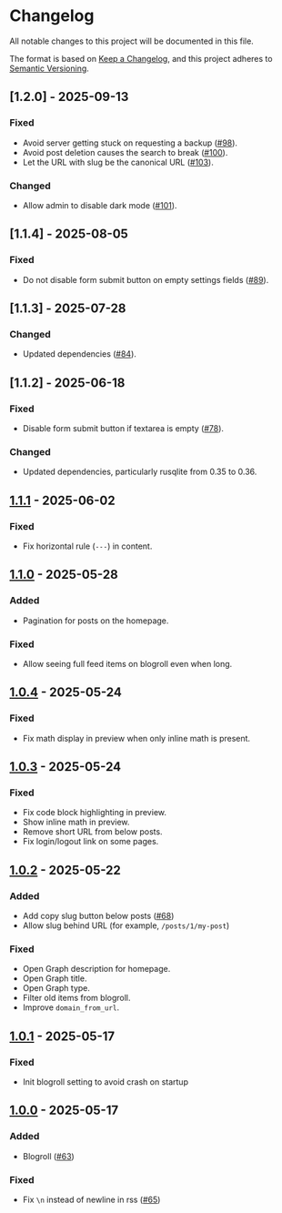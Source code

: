 # Changelog

All notable changes to this project will be documented in this file.

The format is based on [Keep a Changelog](https://keepachangelog.com/en/1.1.0/),
and this project adheres to [Semantic Versioning](https://semver.org/spec/v2.0.0.html).

## [1.2.0] - 2025-09-13

### Fixed

- Avoid server getting stuck on requesting a backup ([#98](https://github.com/rikhuijzer/fx/pull/97)).
- Avoid post deletion causes the search to break ([#100](https://github.com/rikhuijzer/fx/pull/100)).
- Let the URL with slug be the canonical URL ([#103](https://github.com/rikhuijzer/fx/pull/103)).

### Changed

- Allow admin to disable dark mode ([#101](https://github.com/rikhuijzer/fx/pull/101)).

## [1.1.4] - 2025-08-05

### Fixed

- Do not disable form submit button on empty settings fields ([#89](https://github.com/rikhuijzer/fx/pull/89)).

## [1.1.3] - 2025-07-28

### Changed

- Updated dependencies ([#84](https://github.com/rikhuijzer/fx/pull/84)).

## [1.1.2] - 2025-06-18

### Fixed

- Disable form submit button if textarea is empty ([#78](https://github.com/rikhuijzer/fx/issues/78)).

### Changed

- Updated dependencies, particularly rusqlite from 0.35 to 0.36.

## [1.1.1] - 2025-06-02

### Fixed

- Fix horizontal rule (`---`) in content.

## [1.1.0] - 2025-05-28

### Added

- Pagination for posts on the homepage.

### Fixed

- Allow seeing full feed items on blogroll even when long.

## [1.0.4] - 2025-05-24

### Fixed

- Fix math display in preview when only inline math is present.

## [1.0.3] - 2025-05-24

### Fixed

- Fix code block highlighting in preview.
- Show inline math in preview.
- Remove short URL from below posts.
- Fix login/logout link on some pages.

## [1.0.2] - 2025-05-22

### Added

- Add copy slug button below posts ([#68](https://github.com/rikhuijzer/fx/pull/68))
- Allow slug behind URL (for example, `/posts/1/my-post`)

### Fixed

- Open Graph description for homepage.
- Open Graph title.
- Open Graph type.
- Filter old items from blogroll.
- Improve `domain_from_url`.

## [1.0.1] - 2025-05-17

### Fixed

- Init blogroll setting to avoid crash on startup

## [1.0.0] - 2025-05-17

### Added

- Blogroll ([#63](https://github.com/rikhuijzer/fx/pull/63))

### Fixed

- Fix `\n` instead of newline in rss ([#65](https://github.com/rikhuijzer/fx/pull/65))

[1.1.1]: https://github.com/rikhuijzer/fx/compare/v1.1.0...v1.1.1
[1.1.0]: https://github.com/rikhuijzer/fx/compare/v1.0.4...v1.1.0
[1.0.4]: https://github.com/rikhuijzer/fx/compare/v1.0.3...v1.0.4
[1.0.3]: https://github.com/rikhuijzer/fx/compare/v1.0.2...v1.0.3
[1.0.2]: https://github.com/rikhuijzer/fx/compare/v1.0.1...v1.0.2
[1.0.1]: https://github.com/rikhuijzer/fx/compare/v1.0.0...v1.0.1
[1.0.0]: https://github.com/rikhuijzer/fx/releases/tag/v1.0.0
